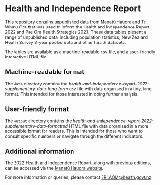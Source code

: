# Health and Independence Report

This repository contains unpublished data from Manatū Hauora and Te Whatu Ora that was used to inform the  Health and Independence Report 2022 and Pae Ora Health Strategies 2023. These data tables present a range of unpublished data, including population statistics, New Zealand Health Survey 3-year pooled data and other health datasets.

The tables are available as a machine-readable csv file, and a user-friendly interactive HTML file.

## Machine-readable format

The `data` directory contains the _health-and-independence-report-2022-supplementary-data-long-form_ csv file with data organised in a tidy, long format. This intended for those interested in doing further analysis.

## User-friendly format

The `output` directory contains the _health-and-independence-report-2022-supplementary-data-formatted_ HTML file with data organised in a more accessible format for readers. This is intended for those who want to consult specific numbers or navigate through the different indicators.

## Additional information

The 2022 Health and Independence Report, along with previous editions, can be accessed via the [Manatū Hauora website](https://www.health.govt.nz/about-ministry/corporate-publications/health-and-independence-reports).

For more information or queries, please contact ERI.AOM@health.govt.nz

